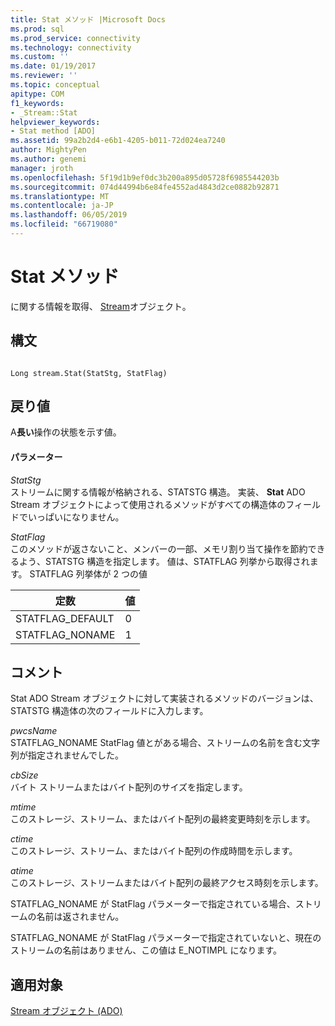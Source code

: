```yaml
---
title: Stat メソッド |Microsoft Docs
ms.prod: sql
ms.prod_service: connectivity
ms.technology: connectivity
ms.custom: ''
ms.date: 01/19/2017
ms.reviewer: ''
ms.topic: conceptual
apitype: COM
f1_keywords:
- _Stream::Stat
helpviewer_keywords:
- Stat method [ADO]
ms.assetid: 99a2b2d4-e6b1-4205-b011-72d024ea7240
author: MightyPen
ms.author: genemi
manager: jroth
ms.openlocfilehash: 5f19d1b9ef0dc3b200a895d05728f6985544203b
ms.sourcegitcommit: 074d44994b6e84fe4552ad4843d2ce0882b92871
ms.translationtype: MT
ms.contentlocale: ja-JP
ms.lasthandoff: 06/05/2019
ms.locfileid: "66719080"
---
```

# <a name="stat-method"></a>Stat メソッド
に関する情報を取得、 [Stream](../../../ado/reference/ado-api/stream-object-ado.md)オブジェクト。  
  
## <a name="syntax"></a>構文  
  
```  
  
Long stream.Stat(StatStg, StatFlag)  
```  
  
## <a name="return-value"></a>戻り値  
 A**長い**操作の状態を示す値。  
  
#### <a name="parameters"></a>パラメーター  
 *StatStg*  
 ストリームに関する情報が格納される、STATSTG 構造。 実装、 **Stat** ADO Stream オブジェクトによって使用されるメソッドがすべての構造体のフィールドでいっぱいになりません。  
  
 *StatFlag*  
 このメソッドが返さないこと、メンバーの一部、メモリ割り当て操作を節約できるよう、STATSTG 構造を指定します。 値は、STATFLAG 列挙から取得されます。 STATFLAG 列挙体が 2 つの値  
  
|定数|値|  
|--------------|-----------|  
|STATFLAG_DEFAULT|0|  
|STATFLAG_NONAME|1|  
  
## <a name="remarks"></a>コメント  
 Stat ADO Stream オブジェクトに対して実装されるメソッドのバージョンは、STATSTG 構造体の次のフィールドに入力します。  
  
 *pwcsName*  
 STATFLAG_NONAME StatFlag 値とがある場合、ストリームの名前を含む文字列が指定されませんでした。  
  
 *cbSize*  
 バイト ストリームまたはバイト配列のサイズを指定します。  
  
 *mtime*  
 このストレージ、ストリーム、またはバイト配列の最終変更時刻を示します。  
  
 *ctime*  
 このストレージ、ストリーム、またはバイト配列の作成時間を示します。  
  
 *atime*  
 このストレージ、ストリームまたはバイト配列の最終アクセス時刻を示します。  
  
 STATFLAG_NONAME が StatFlag パラメーターで指定されている場合、ストリームの名前は返されません。  
  
 STATFLAG_NONAME が StatFlag パラメーターで指定されていないと、現在のストリームの名前はありません、この値は E_NOTIMPL になります。  
  
## <a name="applies-to"></a>適用対象  
 [Stream オブジェクト (ADO)](../../../ado/reference/ado-api/stream-object-ado.md)
